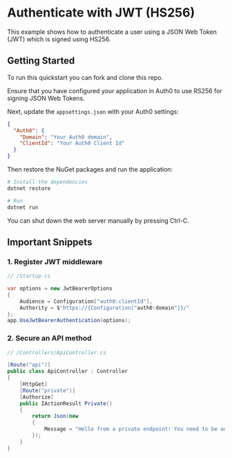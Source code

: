 # Authenticate with JWT (HS256)

This example shows how to authenticate a user using a JSON Web Token (JWT) which is signed using HS256.

## Getting Started

To run this quickstart you can fork and clone this repo.

Ensure that you have configured your application in Auth0 to use RS256 for signing JSON Web Tokens.

Next, update the `appsettings.json` with your Auth0 settings:

```json
{
  "Auth0": {
    "Domain": "Your Auth0 domain",
    "ClientId": "Your Auth0 Client Id"
  } 
}
```

Then restore the NuGet packages and run the application:

```bash
# Install the dependencies
dotnet restore

# Run
dotnet run
```

You can shut down the web server manually by pressing Ctrl-C.

## Important Snippets

### 1. Register JWT middleware

```csharp
// /Startup.cs

var options = new JwtBearerOptions
{
    Audience = Configuration["auth0:clientId"],
    Authority = $"https://{Configuration["auth0:domain"]}/"
};
app.UseJwtBearerAuthentication(options);
```

### 2. Secure an API method

```csharp
// /Controllers/ApiController.cs

[Route("api")]
public class ApiController : Controller
{
    [HttpGet]
    [Route("private")]
    [Authorize]
    public IActionResult Private()
    {
        return Json(new
        {
            Message = "Hello from a private endpoint! You need to be authenticated to see this."
        });
    }
}
```